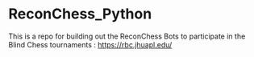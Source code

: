 # ReconChess_Python
This is a repo for building out the ReconChess Bots to participate in the Blind Chess tournaments : https://rbc.jhuapl.edu/
